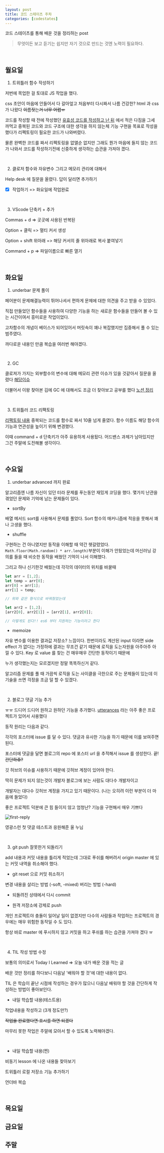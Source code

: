 ```yaml
---
layout: post
title: 코드 스테이츠 주차
categories: [codestates]
---
```


코드 스테이츠를 통해 배운 것을 정리하는 post

> 무엇이든 보고 듣기는 쉽지만
> 자기 것으로 만드는 것엔 노력이 필요하다.

<br>

## 월요일

1. 트위틀러 함수 작성하기

저번에 목업한 걸 토대로 JS 작업을 했다.

css 초안이 마음에 안들어서 다 갈아엎고 처음부터 다시짜서 나름 건강한? html 과 css 가 나왔다 ~~이름짓는거 너무 어렵ㅠ~~

코드를 작성할 때 전에 작성했던 [유효성 코드를 작성하고 난 뒤](https://www.notion.so/91c72e8e28504b50b7a03e73262b1c9a) 에서 적은 다짐을 그세 까먹고 중복된 코드와 코드 구조에 대한 생각을 하지 않는체 기능 구현을 목표로 작성을 했다가 리펙토링이 필요한 코드가 나와버렸다.

물론 완벽한 코드를 짜서 리펙토링을 없앨순 없지만 그래도 뭔가 마음에 들지 않는 코드가 나와서 코드를 작성하기전에 신중하게 생각하는 습관을 가져야 겠다.

<br>

2. 클로저 함수와 자유변수 그리고 메모리 관리에 대해서

Help desk 에 질문을 올렸다. 답이 달리면 추가하기

- [x]  작업하기 => 화요일에 작업완료

<br>

3. VScode 단축키 + 추가

Commas + d => 곳곳에 사용된 반복된

Option + 클릭 => 멀티 커서 생성

Option + shift 위아래 => 해당 커서의 줄 위아래로 복사 붙여넣기

Command + p => 파일이름으로 빠른 열기

<br>

## 화요일

1. underbar 문제 풀이

페어분이 문제해결능력이 뛰어나셔서 편하게 문제에 대한 의견을 주고 받을 수 있었다.

직접 만들었던 함수들을 사용하여 다양한 기능을 하는 새로운 함수들을 만들어 볼 수 있는 시간이여서 흥미로운 작업이었다.

고차함수의 개념이 베이스가 되어있어서 머릿속이 꽤나 복잡했지만 집중해서 풀 수 있는 범주였다.

까다로운 내용인 만큼 복습을 여러번 해야겠다.

<br>

2. GC

클로져가 가지는 외부함수의 변수에 대해 메모리 관련 이슈가 있을 것같아서 질문을 올렸다 [해당이슈](https://github.com/codestates/pre-help-desk/issues/2747)

더불어서 이왕 찾아본 김에 GC 에 대해서도 조금 더 찾아보고 공부를 했다 [노션 정리](https://www.notion.so/js-e1d5e9d9f6b74195acd9cb1a4131a8b1)

<br>

3. 트위틀러 코드 리팩토링

[리팩토링 내용](https://github.com/osunguk/pre-sprint-twittler/commit/5c026fab2d84d7bcf3811578f19b004f00446833) 중복되는 코드를 함수로 짜서 10줄 넘게 줄였다. 함수 이름도 해당 함수의 기능과 연관성을 높이기 위해 변경했다.

이때 command + d 단축키가 아주 유용하게 사용됬다. 어드밴스 과제가 남아있지만 그건 주말에 도전해볼 생각이다.

<br>

## 수요일

1. underbar advanced 까지 완료

알고리즘엔 나름 자신이 있던 터라 문제를 푸는동안 재밌게 코딩을 했다. 몇가지 난관을 겪었던 문제와 기억에 남는 문제들이 있다.

- sortBy

배열 메서드 sort를 사용해서 문제를 풀었다. Sort 함수의 매커니즘에 적응을 못해서 꽤나 고생을 했다.

- shuffle

구현하는 건 아니였지만 동작을 이해할 때 약간 헷갈렸었다. <code>Math.floor(Math.random() * arr.length)</code>부분이 이해가 안됬었는데 머신러닝 강의를 들을 때 비슷한 동작을 배웠던 기억이 나서 이해했다.

그리고 하나 신기한것 배웠는데 각각의 데이터의 위치를 바꿀때

```javascript
let arr = [1,2];
let temp = arr[0];
arr[0] = arr[1];
arr[1] = temp;

// 위와 같은 형식으로 바꿔줬었는데

let arr2 = [1,2];
[arr2[0], arr2[1]] = [arr2[1], arr2[0]];

// 이렇게도 된다!! es6 부터 지원하는 기능이라고 한다
```

- memoize

자유 변수를 이용한 결과값 저장소? 느낌이다. 한번이라도 계산된 input 이라면 side effect 가 없다는 가정하에 결과는 무조건 같기 때문에 로직을 도는자원을 아주아주 아낄 수 있다. Key 로 value 를 찾는 건 매우매우 간단한 동작이기 때문에

누가 생각했는지는 모르겠지만 정말 똑똑하신거 같다.

알고리즘 문제를 풀 때 가끔씩 로직을 도는 사이클을 극한으로 주는 문제들이 있는데 이 기술을 쓰면 걱정을 조금 덜 할 수 있겠다.

<br>

2. 블로그 댓글 기능 추가

ㅠㅠ 드디어 드디어 원하고 원하던 기능을 추가했다. [utterances](https://utteranc.es/) 라는 아주 좋은 프로젝트가 있어서 사용했다

동작 원리는 다음과 같다.

각각의 포스터에 issue 를 달 수 있다. 댓글과 유사한 기능을 하기 때문에 이를 보여주면 된다.

포스터에 댓글을 달면 블로그의 repo 에 포스터 url 을 추적해서 issue 를 생성한다. 끝! ~~간단하쥬?~~

깃 허브의 이슈를 사용하기 때문에 깃허브 계정이 있어야 한다. 

딱히 문제가 되지 않는것이 개발자 블로그에 보는 사람도 대다수 개발자이고

개발자는 대다수 깃허브 계정을 가지고 있기 때문이다. (나는 오히려 이런 부분이 더 마음에 들었다)

좋은 프로젝트 덕분에 큰 힘 들이지 않고 엄청난? 기능을 구현해서 매우 기쁘다

![first-reply](https://i.imgur.com/D8CNTgS.png)

영광스런 첫 댓글 테스트과 응원해준 울 누님 

<br>

3. git push 잘못한거 되돌리기

add 내용과 커밋 내용을 틀리게 적었는데 그대로 푸쉬를 해버려서 origin master 에 있는 커밋 내역을 취소해야 했다.

- git reset 으로 커밋 취소하기

변경 내용을 살리는 방법 (-soft, -mixed) 버리는 방법 (-hard)

- 되돌려진 상태에서 다시 commit

- 원격 저장소에 강제로 push

개인 프로젝트야 충돌이 일어날 일이 없겠지만 다수의 사람들과 작업하는 프로젝트의 경우에는 매우 위험한 동작일 수 도 있다.

항상 바로 master 에 푸시하지 않고 커밋을 하고 푸쉬를 하는 습관을 가져야 겠다 ㅠ

<br>

4. TIL 작성 방법 수정

보통의 의미로서 Today I Learned => 오늘 내가 배운 것을 적는 글

배운 것만 정리를 하다보니 다음날 '배워야 할 것'에 대한 내용이 없다.

TIL 은 학습이 끝난 시점에 작성하는 경우가 많으니 다음날 배워야 할 것을 간단하게 작성하는 방법이 좋아보인다.

- 내일 학습할 내용(테스트용)

작업내용을 작성하고 (3개 정도만?)

~~작업을 완료했다면 표시를 하면 되겠다~~

마무리 못한 작업은 주말에 모아서 할 수 있도록 노력해야겠다.

<br>

- 내일 학습할 내용(찐)

비동기 lesson 에 나온 내용들 찾아보기

트위틀러 로컬 저장소 기능 추가하기

언더바 복습

<br>

## 목요일



## 금요일



## 주말

